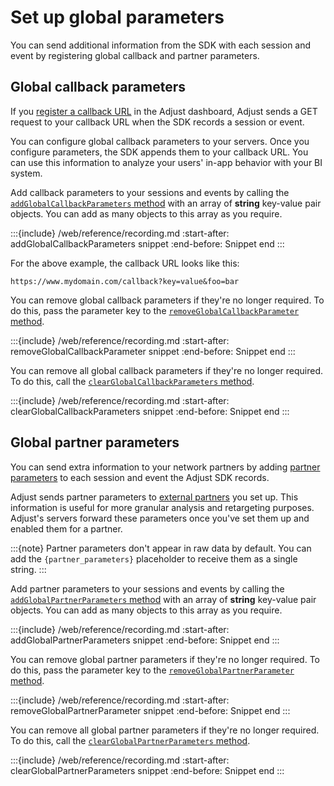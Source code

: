 # Set up global parameters

You can send additional information from the SDK with each session and event by registering global callback and partner parameters.

## Global callback parameters

If you [register a callback URL](hc:/set-up-callbacks
) in the Adjust dashboard, Adjust sends a GET request to your callback URL when the SDK records a session or event.

You can configure global callback parameters to your servers. Once you configure parameters, the SDK appends them to your callback URL. You can use this information to analyze your users' in-app behavior with your BI system.

Add callback parameters to your sessions and events by calling the [`addGlobalCallbackParameters` method](#web-addglobalcallbackparameters-invocation) with an array of **string** key-value pair objects. You can add as many objects to this array as you require.

:::{include} /web/reference/recording.md
:start-after: addGlobalCallbackParameters snippet
:end-before: Snippet end
:::

For the above example, the callback URL looks like this:

```
https://www.mydomain.com/callback?key=value&foo=bar
```

You can remove global callback parameters if they're no longer required. To do this, pass the parameter key to the [`removeGlobalCallbackParameter` method](#web-removeglobalcallbackparameter-invocation).

:::{include} /web/reference/recording.md
:start-after: removeGlobalCallbackParameter snippet
:end-before: Snippet end
:::

You can remove all global callback parameters if they're no longer required. To do this, call the [`clearGlobalCallbackParameters` method](#web-clearglobalcallbackparameters-invocation).

:::{include} /web/reference/recording.md
:start-after: clearGlobalCallbackParameters snippet
:end-before: Snippet end
:::

## Global partner parameters

You can send extra information to your network partners by adding [partner parameters](hc:/advanced-event-setup#receive-custom-data-with-partner-parameters) to each session and event the Adjust SDK records.

Adjust sends partner parameters to [external partners](hc:/integrated-partners) you set up. This information is useful for more granular analysis and retargeting purposes. Adjust's servers forward these parameters once you've set them up and enabled them for a partner.

:::{note}
Partner parameters don't appear in raw data by default. You can add the `{partner_parameters}` placeholder to receive them as a single string.
:::

Add partner parameters to your sessions and events by calling the [`addGlobalPartnerParameters` method](#web-addglobalpartnerparameters-invocation) with an array of **string** key-value pair objects. You can add as many objects to this array as you require.

:::{include} /web/reference/recording.md
:start-after: addGlobalPartnerParameters snippet
:end-before: Snippet end
:::

You can remove global partner parameters if they're no longer required. To do this, pass the parameter key to the [`removeGlobalPartnerParameter` method](#web-removeglobalpartnerparameter-invocation).

:::{include} /web/reference/recording.md
:start-after: removeGlobalPartnerParameter snippet
:end-before: Snippet end
:::

You can remove all global partner parameters if they're no longer required. To do this, call the [`clearGlobalPartnerParameters` method](#web-clearglobalpartnerparameters-invocation).

:::{include} /web/reference/recording.md
:start-after: clearGlobalPartnerParameters snippet
:end-before: Snippet end
:::

